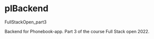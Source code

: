 # plBackend
FullStackOpen_part3

Backend for Phonebook-app. Part 3 of the course Full Stack open 2022.
